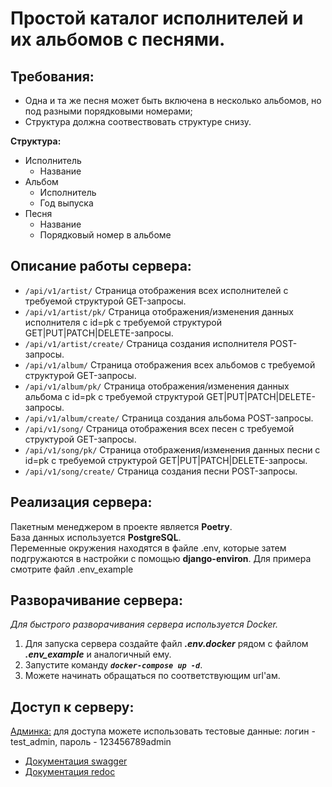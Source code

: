 # Простой каталог исполнителей и их альбомов с песнями.

## Требования:

- Одна и та же песня может быть включена в несколько альбомов, но под разными порядковыми номерами;
- Структура должна соотвествовать структуре снизу.

**Структура:**
* Исполнитель
    + Название
* Альбом
    + Исполнитель
    + Год выпуска
* Песня
    + Название
    + Порядковый номер в альбоме

## Описание работы сервера:


* `/api/v1/artist/`
Страница отображения всех исполнителей с требуемой структурой GET-запросы.
* `/api/v1/artist/pk/`
Страница отображения/изменения данных исполнителя с id=pk с требуемой структурой GET|PUT|PATCH|DELETE-запросы.
* `/api/v1/artist/create/`
Страница создания исполнителя POST-запросы.
* `/api/v1/album/`
Страница отображения всех альбомов с требуемой структурой GET-запросы.
* `/api/v1/album/pk/`
Страница отображения/изменения данных альбома с id=pk с требуемой структурой GET|PUT|PATCH|DELETE-запросы.
* `/api/v1/album/create/`
Страница создания альбома POST-запросы.
* `/api/v1/song/`
Страница отображения всех песен с требуемой структурой GET-запросы.
* `/api/v1/song/pk/`
Страница отображения/изменения данных песни с id=pk с требуемой структурой GET|PUT|PATCH|DELETE-запросы.
* `/api/v1/song/create/`
Страница создания песни POST-запросы.

## Реализация сервера:

Пакетным менеджером в проекте является **Poetry**. \
База данных используется **PostgreSQL**. \
Переменные окружения находятся в файле .env, которые затем подгружаются в настройки с помощью **django-environ**. Для 
примера смотрите файл .env_example


## Разворачивание сервера:

_Для быстрого разворачивания сервера используется Docker._

1. Для запуска сервера создайте файл **_.env.docker_** рядом с файлом **_.env_example_** и аналогичный ему.
2. Запустите команду _**`docker-compose up -d`**_.
3. Можете начинать обращаться по соответствующим url'ам.


## Доступ к серверу:

[Админка:](http://5.104.108.168:8004/admin/) для доступа можете использовать тестовые данные: логин - test_admin, пароль - 123456789admin

- [Документация swagger](http://5.104.108.168:8004/swagger/)
- [Документация redoc](http://5.104.108.168:8004/redoc/)
